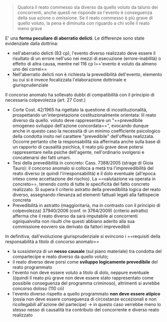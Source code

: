 >Qualora il reato commesso sia diverso da quello voluto da taluno dei concorrenti, anche questi ne risponde se l'evento è conseguenza della sua azione o omissione. Se il reato commesso è più grave di quello voluto, la pena è diminuita con riguardo a chi volle il reato meno grave

E' una **forma peculiare di aberratio delicti**. Le differenze sono state evidenziate dalla dottrina:
- nell'aberratio delicti (83 cp), l'evento diverso realizzato deve essere il risultato di un errore nell'uso nei mezzi di esecuzione (errore-inabilità) o effetto di altra causa, mentre nel 116 cp l=='evento è voluto da almeno uno dei correi==
- Nell'aberratio delicti non è richiesta la prevedibilità dell'evento, elemento su cui si è invece focalizzata l'elaborazione dottrinale e giurisprudenziale


Il concorso anomalo ha sollevato dubbi di compatibilità con il principio di necessaria colpevolezza (art. 27 Cost.)
- Corte Cost. 42/1965 ha rigettato la questione di incostituzionalità, prospettando un'interpretazione costituzionalmente orientata: lil reato diverso da quello. voluto deve rappresentare un "==prevedibile omogeneo sviluppo dell'azione concordata==", evocando dunque anche in questo caso la necessità di un minimo coefficiente psicologico della condotta insito nel carattere "prevedibile" dell'offesa realizzata. Occorre pertanto che la responsabilità sia affermata anche sulla base di un rapporto di causalità psichica, il reato più grave deve potersi rappresentare nella psiche dell'agente, nell'ordinario svolgersi e concatenarsi dei fatti umani.
- Tesi della prevedibilità in concreto: Cass. 7388/2005 (strage di Gioia Tauro): il concorso anomalo si colloca a metà tra l'imprevedibilità del reato diverso (e quindi l'irresponsabilità) e il dolo eventuale (all'epoca inteso come accettazione del rischio). La ==valutazione va operata in concreto==, tenendo conto di tutte le specificità del fatto concreto realizzato. Si supera il criterio astratto della prevedibilità logica del reato diverso, assegnando rilevanza ad elementi fattuali legati alla fattispecie concreta
- Prevedibilità in astratto (maggioritaria, ma in contrasto con il principio di colpevolezza) 37940/2006 (conf. in 3764/2009) (criterio astratto) afferma che il reato diverso da sarà imputabile ai concorrenti ogniqualvolta non risulti che questi abbiano aderito alla sua commissione eovvero sia derivato da fattori imprevedibili

In definitiva, dall'evoluzione giurisprudenziale si evincono i ==requisiti della responsabilità a titolo di concorso anomalo==
- la sussistenza di un **nesso causale** (sul piano materiale) tra condotta del compartecipe e reato diverso da quello voluto;
- il reato diverso deve porsi come **sviluppo logicamente prevedibile** del reato programmato
- l'evento non deve essere voluto a titolo di dolo, neppure eventuale ((quindi il reato più grave non deve essere stato rappresentato come possibile conseguenza del programma criminoso), altrimenti si avrebbe concorso doloso (110 cò)
- l'evento diverso rispetto a quello programmato **non deve essere atipico** (ossia non deve essere conseguenza di circostanze eccezionali e non ricollegabili all'azione del partecipe) -> in questo caso verrebbe meno lo stesso nesso di causalità tra contributo del concorrente e diverso reato realizzato